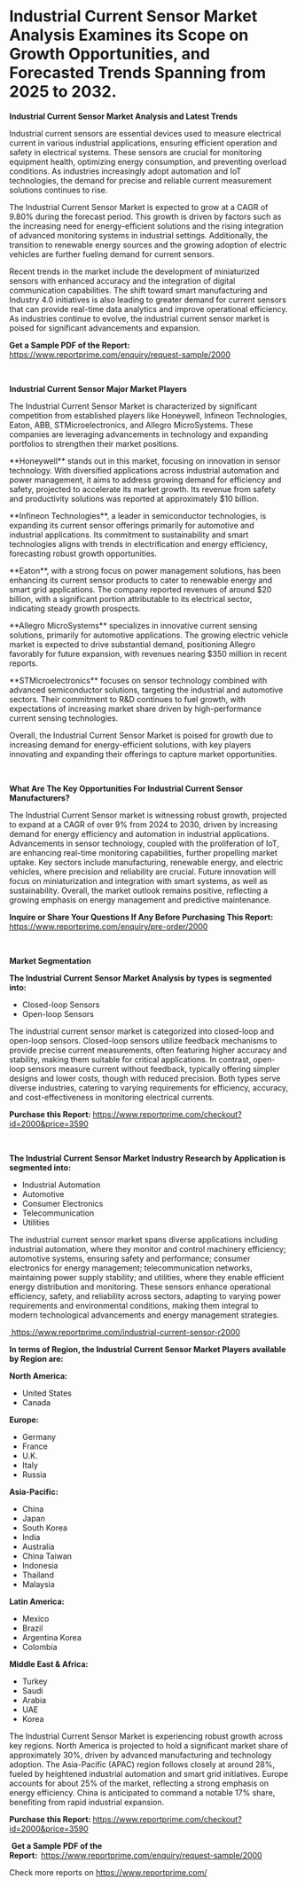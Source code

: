 <p><h1>Industrial Current Sensor Market Analysis Examines its Scope on Growth Opportunities, and Forecasted Trends Spanning from 2025 to 2032.</h1></p><p><strong>Industrial Current Sensor Market Analysis and Latest Trends</strong></p>
<p><p>Industrial current sensors are essential devices used to measure electrical current in various industrial applications, ensuring efficient operation and safety in electrical systems. These sensors are crucial for monitoring equipment health, optimizing energy consumption, and preventing overload conditions. As industries increasingly adopt automation and IoT technologies, the demand for precise and reliable current measurement solutions continues to rise.</p><p>The Industrial Current Sensor Market is expected to grow at a CAGR of 9.80% during the forecast period. This growth is driven by factors such as the increasing need for energy-efficient solutions and the rising integration of advanced monitoring systems in industrial settings. Additionally, the transition to renewable energy sources and the growing adoption of electric vehicles are further fueling demand for current sensors. </p><p>Recent trends in the market include the development of miniaturized sensors with enhanced accuracy and the integration of digital communication capabilities. The shift toward smart manufacturing and Industry 4.0 initiatives is also leading to greater demand for current sensors that can provide real-time data analytics and improve operational efficiency. As industries continue to evolve, the industrial current sensor market is poised for significant advancements and expansion.</p></p>
<p><strong>Get a Sample PDF of the Report:&nbsp;</strong> <a href="https://www.reportprime.com/enquiry/request-sample/2000?utm_campaign=3324&utm_medium=2&utm_source=Github&utm_content=ia&utm_term=18032025&utm_id=industrial-current-sensor">https://www.reportprime.com/enquiry/request-sample/2000</a></p>
<p>&nbsp;</p>
<p><strong>Industrial Current Sensor Major Market Players</strong></p>
<p><p>The Industrial Current Sensor Market is characterized by significant competition from established players like Honeywell, Infineon Technologies, Eaton, ABB, STMicroelectronics, and Allegro MicroSystems. These companies are leveraging advancements in technology and expanding portfolios to strengthen their market positions.</p><p>**Honeywell** stands out in this market, focusing on innovation in sensor technology. With diversified applications across industrial automation and power management, it aims to address growing demand for efficiency and safety, projected to accelerate its market growth. Its revenue from safety and productivity solutions was reported at approximately $10 billion.</p><p>**Infineon Technologies**, a leader in semiconductor technologies, is expanding its current sensor offerings primarily for automotive and industrial applications. Its commitment to sustainability and smart technologies aligns with trends in electrification and energy efficiency, forecasting robust growth opportunities.</p><p>**Eaton**, with a strong focus on power management solutions, has been enhancing its current sensor products to cater to renewable energy and smart grid applications. The company reported revenues of around $20 billion, with a significant portion attributable to its electrical sector, indicating steady growth prospects.</p><p>**Allegro MicroSystems** specializes in innovative current sensing solutions, primarily for automotive applications. The growing electric vehicle market is expected to drive substantial demand, positioning Allegro favorably for future expansion, with revenues nearing $350 million in recent reports.</p><p>**STMicroelectronics** focuses on sensor technology combined with advanced semiconductor solutions, targeting the industrial and automotive sectors. Their commitment to R&D continues to fuel growth, with expectations of increasing market share driven by high-performance current sensing technologies.</p><p>Overall, the Industrial Current Sensor Market is poised for growth due to increasing demand for energy-efficient solutions, with key players innovating and expanding their offerings to capture market opportunities.</p></p>
<p>&nbsp;</p>
<p><strong>What Are The Key Opportunities For Industrial Current Sensor Manufacturers?</strong></p>
<p><p>The Industrial Current Sensor market is witnessing robust growth, projected to expand at a CAGR of over 9% from 2024 to 2030, driven by increasing demand for energy efficiency and automation in industrial applications. Advancements in sensor technology, coupled with the proliferation of IoT, are enhancing real-time monitoring capabilities, further propelling market uptake. Key sectors include manufacturing, renewable energy, and electric vehicles, where precision and reliability are crucial. Future innovation will focus on miniaturization and integration with smart systems, as well as sustainability. Overall, the market outlook remains positive, reflecting a growing emphasis on energy management and predictive maintenance.</p></p>
<p><strong>Inquire or Share Your Questions If Any Before Purchasing This Report:</strong> <a href="https://www.reportprime.com/enquiry/pre-order/2000?utm_campaign=3324&utm_medium=2&utm_source=Github&utm_content=ia&utm_term=18032025&utm_id=industrial-current-sensor">https://www.reportprime.com/enquiry/pre-order/2000</a></p>
<p>&nbsp;</p>
<p><strong>Market Segmentation</strong></p>
<p><strong>The Industrial Current Sensor Market Analysis by types is segmented into:</strong></p>
<p><ul><li>Closed-loop Sensors</li><li>Open-loop Sensors</li></ul></p>
<p><p>The industrial current sensor market is categorized into closed-loop and open-loop sensors. Closed-loop sensors utilize feedback mechanisms to provide precise current measurements, often featuring higher accuracy and stability, making them suitable for critical applications. In contrast, open-loop sensors measure current without feedback, typically offering simpler designs and lower costs, though with reduced precision. Both types serve diverse industries, catering to varying requirements for efficiency, accuracy, and cost-effectiveness in monitoring electrical currents.</p></p>
<p><strong>Purchase this Report:&nbsp;</strong><a href="https://www.reportprime.com/checkout?id=2000&price=3590&utm_campaign=3324&utm_medium=2&utm_source=Github&utm_content=ia&utm_term=18032025&utm_id=industrial-current-sensor">https://www.reportprime.com/checkout?id=2000&price=3590</a></p>
<p>&nbsp;</p>
<p><strong>The Industrial Current Sensor Market Industry Research by Application is segmented into:</strong></p>
<p><ul><li>Industrial Automation</li><li>Automotive</li><li>Consumer Electronics</li><li>Telecommunication</li><li>Utilities</li></ul></p>
<p><p>The industrial current sensor market spans diverse applications including industrial automation, where they monitor and control machinery efficiency; automotive systems, ensuring safety and performance; consumer electronics for energy management; telecommunication networks, maintaining power supply stability; and utilities, where they enable efficient energy distribution and monitoring. These sensors enhance operational efficiency, safety, and reliability across sectors, adapting to varying power requirements and environmental conditions, making them integral to modern technological advancements and energy management strategies.</p></p>
<p><a href="https://www.reportprime.com/industrial-current-sensor-r2000?utm_campaign=3324&utm_medium=2&utm_source=Github&utm_content=ia&utm_term=18032025&utm_id=industrial-current-sensor">&nbsp;https://www.reportprime.com/industrial-current-sensor-r2000</a></p>
<p><strong>In terms of Region, the Industrial Current Sensor Market Players available by Region are:</strong></p>
<p>
    <p> <strong> North America: </strong>
        <ul>
            <li>United States</li>
            <li>Canada</li>
        </ul>
        </p> 
    <p> <strong> Europe: </strong>
        <ul>
            <li>Germany</li>
            <li>France</li>
            <li>U.K.</li>
            <li>Italy</li>
            <li>Russia</li>
        </ul>
        </p> 
    <p> <strong> Asia-Pacific: </strong>
        <ul>
            <li>China</li>
            <li>Japan</li>
            <li>South Korea</li>
            <li>India</li>
            <li>Australia</li>
            <li>China Taiwan</li>
            <li>Indonesia</li>
            <li>Thailand</li>
            <li>Malaysia</li>
        </ul>
        </p> 
    <p> <strong> Latin America: </strong>
        <ul>
            <li>Mexico</li>
            <li>Brazil</li>
            <li>Argentina Korea</li>
            <li>Colombia</li>
        </ul>
        </p> 
    <p> <strong> Middle East & Africa: </strong>
        <ul>
            <li>Turkey</li>
            <li>Saudi</li>
            <li>Arabia</li>
            <li>UAE</li>
            <li>Korea</li>
        </ul>
    </p>
    </p>
<p><p>The Industrial Current Sensor Market is experiencing robust growth across key regions. North America is projected to hold a significant market share of approximately 30%, driven by advanced manufacturing and technology adoption. The Asia-Pacific (APAC) region follows closely at around 28%, fueled by heightened industrial automation and smart grid initiatives. Europe accounts for about 25% of the market, reflecting a strong emphasis on energy efficiency. China is anticipated to command a notable 17% share, benefiting from rapid industrial expansion. </p></p>
<p><strong>Purchase this Report: </strong><a href="https://www.reportprime.com/checkout?id=2000&price=3590&utm_campaign=3324&utm_medium=2&utm_source=Github&utm_content=ia&utm_term=18032025&utm_id=industrial-current-sensor">https://www.reportprime.com/checkout?id=2000&price=3590</a></p>
<p>&nbsp;<strong>Get a Sample PDF of the Report:&nbsp;&nbsp;</strong><a href="https://www.reportprime.com/enquiry/request-sample/2000?utm_campaign=3324&utm_medium=2&utm_source=Github&utm_content=ia&utm_term=18032025&utm_id=industrial-current-sensor">https://www.reportprime.com/enquiry/request-sample/2000</a></p>
<p><strong></strong></p>
<p>Check more reports on <a href="https://www.reportprime.com/?utm_campaign=3324&utm_medium=2&utm_source=Github&utm_content=ia&utm_term=18032025&utm_id=industrial-current-sensor">https://www.reportprime.com/</a></p>